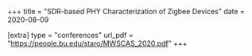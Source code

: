 +++
title = "SDR-based PHY Characterization of Zigbee Devices"
date = 2020-08-09

[extra]
type = "conferences"
url_pdf = "https://people.bu.edu/staro/MWSCAS_2020.pdf"
+++